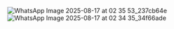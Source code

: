 ![WhatsApp Image 2025-08-17 at 02 35 53_237cb64e](https://github.com/user-attachments/assets/0e961074-110f-4c31-be51-8106594315e6)
![WhatsApp Image 2025-08-17 at 02 34 35_34f66ade](https://github.com/user-attachments/assets/3f96f4fe-292a-45f8-a295-ef12f15a2b5c)
